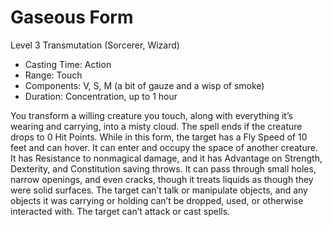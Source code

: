 # Gaseous Form
Level 3 Transmutation (Sorcerer, Wizard)

- Casting Time: Action
- Range: Touch
- Components: V, S, M (a bit of gauze and a wisp of smoke)
- Duration: Concentration, up to 1 hour

You transform a willing creature you touch, along with everything it’s wearing and carrying, into a misty cloud. The spell ends if the creature drops to 0 Hit Points. While in this form, the target has a Fly Speed of 10 feet and can hover. It can enter and occupy the space of another creature. It has Resistance to nonmagical damage, and it has Advantage on Strength, Dexterity, and Constitution saving throws. It can pass through small holes, narrow openings, and even cracks, though it treats liquids as though they were solid surfaces. The target can’t talk or manipulate objects, and any objects it was carrying or holding can’t be dropped, used, or otherwise interacted with. The target can’t attack or cast spells.

